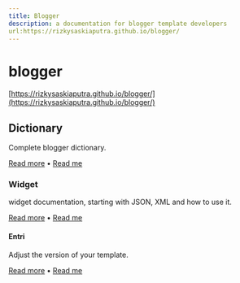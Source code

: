 ```yaml
---
title: Blogger
description: a documentation for blogger template developers
url:https://rizkysaskiaputra.github.io/blogger/
---
```


# blogger
[https://rizkysaskiaputra.github.io/blogger/](https://rizkysaskiaputra.github.io/blogger/)

## Dictionary
Complete blogger dictionary.

[Read more](https://rizkysaskiaputra.github.io/blogger/dictionary/) • [Read me](https://github.com/rizkysaskiaputra/blogger/tree/master/dictionary/)

### Widget
widget documentation, starting with JSON, XML and how to use it.

[Read more](https://rizkysaskiaputra.github.io/blogger/dictionary/widget/) • [Read me](https://github.com/rizkysaskiaputra/blogger/tree/master/dictionary/widget/)

#### Entri
Adjust the version of your template.

[Read more](https://rizkysaskiaputra.github.io/blogger/dictionary/widget/) • [Read me](https://github.com/rizkysaskiaputra/blogger/tree/master/dictionary/widget/)
